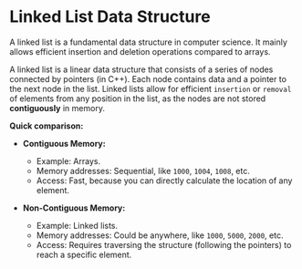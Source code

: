 # Linked List Data Structure

A linked list is a fundamental data structure in computer science. It mainly allows efficient insertion and deletion operations compared to arrays.

A linked list is a linear data structure that consists of a series of nodes connected by pointers (in C++). Each node contains data and a pointer to the next node in the list. Linked lists allow for efficient `insertion` or `removal` of elements from any position in the list, as the nodes are not stored **contiguously** in memory.

**Quick comparison:**

- **Contiguous Memory:**
  - Example: Arrays.
  - Memory addresses: Sequential, like `1000`, `1004`, `1008`, etc.
  - Access: Fast, because you can directly calculate the location of any element.

- **Non-Contiguous Memory:**
  - Example: Linked lists.
  - Memory addresses: Could be anywhere, like `1000`, `5000`, `2000`, etc.
  - Access: Requires traversing the structure (following the pointers) to reach a specific element.


